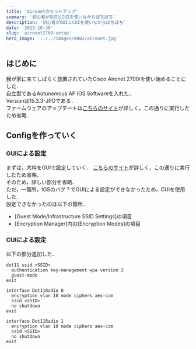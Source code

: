 ```yaml
---
title: 'Aironetのセットアップ'
summary: '初心者がGUIとCUIを使いながらぼちぼち'
description: '初心者がGUIとCUIを使いながらぼちぼち'
date: '2023-10-30'
slug: 'aironet2700-setup'
hero_image: '../../images/0002/aironet.jpg'
---
```


## はじめに
我が家に来てしばらく放置されていたCisco Aironet 2700iを使い始めることにした．  
自立型であるAutunomous AP IOS Softwareを入れた．  
Versionは15.3.3-JPOである．  
ファームウェアのアップデートは[こちらのサイト](https://maeda577.github.io/2021/07/31/2600i.html)が詳しく，この通りに実行したため省略．  

## Configを作っていく
### GUIによる設定
まずは，大枠をGUIで設定していく．
[こちらのサイト](https://zazameta.net/archives/4279)が詳しく，この通りに実行したため省略．  
そのため，詳しい部分を省略.  
ただ，一箇所，IOSのバグ？でGUIによる設定ができなかったため，CUIを使用した．  
設定できなかったのは以下の箇所．  
- [Guest Mode/Infrastructure SSID Settings]の項目
- [Encryption Manager]内の[Encryption Modes]の項目

### CUIによる設定
以下の部分追加した．
```
dot11 ssid <SSID>
  authentication key-management wpa version 2
  guest-mode
exit

interface Dot11Radio 0
  encryption vlan 10 mode ciphers aes-ccm
  ssid <SSID>
  no shutdown
exit

interface Dot11Radio 1
  encryption vlan 10 mode ciphers aes-ccm
  ssid <SSID>
  no shutdown
exit
```
